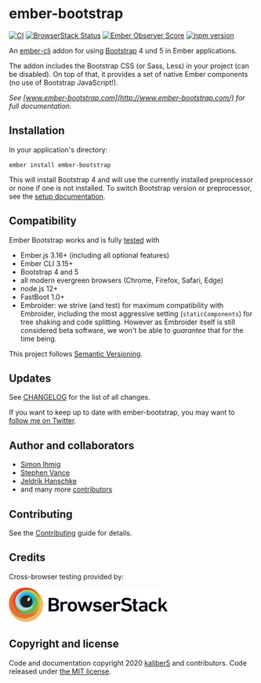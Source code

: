 # ember-bootstrap

[![CI](https://github.com/kaliber5/ember-bootstrap/actions/workflows/ci.yml/badge.svg)](https://github.com/kaliber5/ember-bootstrap/actions/workflows/ci.yml)
[![BrowserStack Status](https://www.browserstack.com/automate/badge.svg?badge_key=UzdFQU9hSW1FdjhLU3hDU0I3ZXF6WG1YSWp2TGRHaU9tYmhNT0pPdUNhQT0tLWZqTkNQUzBjNFUvcFhlWTA0YitETmc9PQ==--2f9e373be422d4fcc56c8d658afc55f1938a721e)](https://www.browserstack.com/automate/public-build/UzdFQU9hSW1FdjhLU3hDU0I3ZXF6WG1YSWp2TGRHaU9tYmhNT0pPdUNhQT0tLWZqTkNQUzBjNFUvcFhlWTA0YitETmc9PQ==--2f9e373be422d4fcc56c8d658afc55f1938a721e)
[![Ember Observer Score](http://emberobserver.com/badges/ember-bootstrap.svg)](http://emberobserver.com/addons/ember-bootstrap)
[![npm version](https://badge.fury.io/js/ember-bootstrap.svg)](https://badge.fury.io/js/ember-bootstrap)

An [ember-cli](http://www.ember-cli.com) addon for using [Bootstrap](http://getbootstrap.com/) 4 und 5 in Ember applications.

The addon includes the Bootstrap CSS (or Sass, Less) in your project (can be disabled). On top of that, it provides a set of native Ember components (no use of Bootstrap JavaScript!).</p>

*See [www.ember-bootstrap.com](http://www.ember-bootstrap.com/) for full documentation.*

## Installation

In your application's directory:

    ember install ember-bootstrap
    
This will install Bootstrap 4 and will use the currently installed preprocessor or none if one is not installed.
To switch Bootstrap version or preprocessor, see the [setup documentation](http://www.ember-bootstrap.com/#/getting-started/setup).

## Compatibility

Ember Bootstrap works and is fully [tested](https://github.com/kaliber5/ember-bootstrap/actions?query=workflow%3ACI+branch%3Amaster) with

* Ember.js 3.16+ (including all optional features)
* Ember CLI 3.15+
* Bootstrap 4 and 5
* all modern evergreen browsers (Chrome, Firefox, Safari, Edge)
* node.js 12+
* FastBoot 1.0+
* Embroider: we strive (and test) for maximum compatibility with Embroider, including the most aggressive setting 
(`staticComponents`) for tree shaking and code splitting. However as Embroider itself is still considered beta software, 
we won't be able to *guarantee* that for the time being.

This project follows [Semantic Versioning](http://semver.org/).

## Updates

See [CHANGELOG](CHANGELOG.md) for the list of all changes.

If you want to keep up to date with ember-bootstrap, you may want to [follow me on Twitter](https://twitter.com/simonihmig). 

## Author and collaborators

* [Simon Ihmig](https://github.com/simonihmig)
* [Stephen Vance](https://github.com/srvance)
* [Jeldrik Hanschke](https://github.com/jelhan)
* and many more [contributors](https://github.com/kaliber5/ember-bootstrap/graphs/contributors)

## Contributing

See the [Contributing](CONTRIBUTING.md) guide for details.

## Credits

Cross-browser testing provided by:

<a href="https://www.browserstack.com"><img height="70" src="docs/Browserstack-logo.svg" alt="BrowserStack"></a>

## Copyright and license

Code and documentation copyright 2020 [kaliber5](https://www.kaliber5.de) and contributors. Code released under [the MIT license](LICENSE.md).
